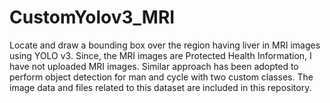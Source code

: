 # CustomYolov3_MRI
Locate and draw a bounding box over the region having liver in MRI images using YOLO v3. Since, the MRI images are Protected Health Information, I have not uploaded MRI images. Similar approach has been adopted to perform object detection for man and cycle with two custom classes. The image data and files related to this dataset are included in this repository.
